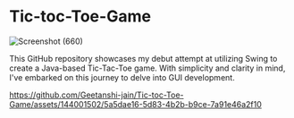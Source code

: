 # Tic-toc-Toe-Game
![Screenshot (660)](https://github.com/Geetanshi-jain/Tic-toc-Toe-Game/assets/144001502/e74936fc-1671-4c1e-bbe9-c6f41787672b)

This GitHub repository showcases my debut attempt at utilizing Swing to create a Java-based Tic-Tac-Toe game. With simplicity and clarity in mind, I've embarked on this journey to delve into GUI development.

https://github.com/Geetanshi-jain/Tic-toc-Toe-Game/assets/144001502/5a5dae16-5d83-4b2b-b9ce-7a91e46a2f10

